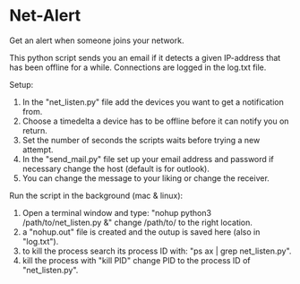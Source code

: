 # Net-Alert
 Get an alert when someone joins your network.

This python script sends you an email if it detects a given IP-address that has been offline for a while.
Connections are logged in the log.txt file.

Setup:
 1. In the "net_listen.py" file add the devices you want to get a notification from.
 2. Choose a timedelta a device has to be offline before it can notify you on return.
 3. Set the number of seconds the scripts waits before trying a new attempt.
 4. In the "send_mail.py" file set up your email address and password if necessary change the host (default is for outlook).
 5. You can change the message to your liking or change the receiver.
 
Run the script in the background (mac & linux):
 1. Open a terminal window and type: "nohup python3 /path/to/net_listen.py &" change /path/to/ to the right location.
 2. a "nohup.out" file is created and the outup is saved here (also in "log.txt").
 3. to kill the process search its process ID with: "ps ax | grep net_listen.py".
 4. kill the process with "kill PID" change PID to the process ID of "net_listen.py".
